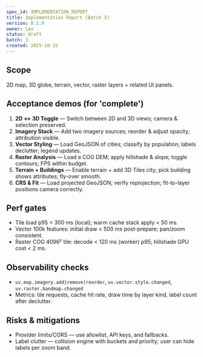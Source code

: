 ```yaml
---
spec_id: IMPLEMENTATION_REPORT
title: Implementation Report (Batch 3)
version: 0.1.0
owner: Leo
status: draft
batch: 3
created: 2025-10-15
---
```


## Scope
2D map, 3D globe, terrain, vector, raster layers + related UI panels.

## Acceptance demos (for 'complete')
1. **2D ↔ 3D Toggle** — Switch between 2D and 3D views; camera & selection preserved.
2. **Imagery Stack** — Add two imagery sources; reorder & adjust opacity; attribution visible.
3. **Vector Styling** — Load GeoJSON of cities; classify by population; labels declutter; legend updates.
4. **Raster Analysis** — Load a COG DEM; apply hillshade & slope; toggle contours; FPS within budget.
5. **Terrain + Buildings** — Enable terrain + add 3D Tiles city; pick building shows attributes; fly-over smooth.
6. **CRS & Fit** — Load projected GeoJSON; verify reprojection; fit-to-layer positions camera correctly.

## Perf gates
- Tile load p95 < 300 ms (local); warm cache stack apply < 50 ms.
- Vector 100k features: initial draw < 500 ms post-prepare; pan/zoom consistent.
- Raster COG 4096² tile: decode < 120 ms (worker) p95; hillshade GPU cost < 2 ms.

## Observability checks
- `uv.map.imagery.add|remove|reorder`, `uv.vector.style.changed`, `uv.raster.bandmap.changed`
- Metrics: tile requests, cache hit rate, draw time by layer kind, label count after declutter.

## Risks & mitigations
- Provider limits/CORS — use allowlist, API keys, and fallbacks.
- Label clutter — collision engine with buckets and priority; user can hide labels per zoom band.
